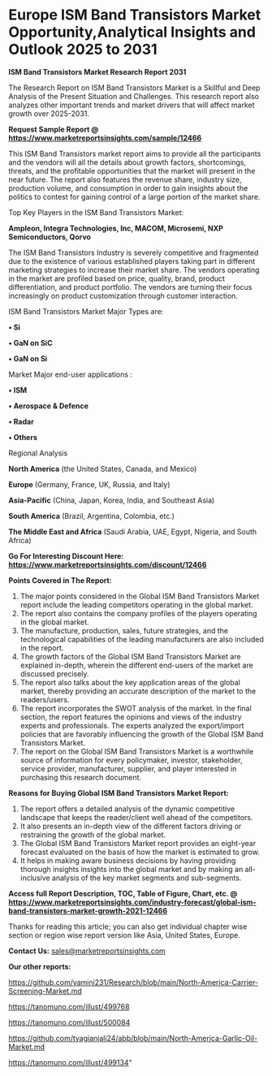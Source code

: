 # Europe ISM Band Transistors Market Opportunity,Analytical Insights and Outlook 2025 to 2031

<strong>ISM Band Transistors Market Research Report 2031</strong>

The Research Report on ISM Band Transistors Market is a Skillful and Deep Analysis of the Present Situation and Challenges. This research report also analyzes other important trends and market drivers that will affect market growth over 2025-2031.

<strong>Request Sample Report @ <a href=https://www.marketreportsinsights.com/sample/12466>https://www.marketreportsinsights.com/sample/12466</a></strong>

This ISM Band Transistors market report aims to provide all the participants and the vendors will all the details about growth factors, shortcomings, threats, and the profitable opportunities that the market will present in the near future. The report also features the revenue share, industry size, production volume, and consumption in order to gain insights about the politics to contest for gaining control of a large portion of the market share.

Top Key Players in the ISM Band Transistors Market:

<strong>Ampleon, Integra Technologies, Inc, MACOM, Microsemi, NXP Semiconductors, Qorvo</strong>

The ISM Band Transistors Industry is severely competitive and fragmented due to the existence of various established players taking part in different marketing strategies to increase their market share. The vendors operating in the market are profiled based on price, quality, brand, product differentiation, and product portfolio. The vendors are turning their focus increasingly on product customization through customer interaction.

ISM Band Transistors Market Major Types are:

<strong>• Si

• GaN on SiC

• GaN on Si</strong>

Market Major end-user applications :

<strong>• ISM

• Aerospace & Defence

• Radar

• Others</strong>

Regional Analysis

</u><strong><b>North America</b></strong> (the United States, Canada, and Mexico)

<strong><b>Europe </b></strong>(Germany, France, UK, Russia, and Italy)

<strong><b>Asia-Pacific</b></strong> (China, Japan, Korea, India, and Southeast Asia)

<strong><b>South America</b></strong> (Brazil, Argentina, Colombia, etc.)

<strong><b>The Middle East and Africa</b></strong> (Saudi Arabia, UAE, Egypt, Nigeria, and South Africa)

<strong>Go For Interesting Discount Here: <a href=https://www.marketreportsinsights.com/discount/12466>https://www.marketreportsinsights.com/discount/12466</a></strong>

<strong>Points Covered in The Report:</strong>
<ol>
  <li>The major points considered in the Global ISM Band Transistors Market report include the leading competitors operating in the global market.</li>
  <li>The report also contains the company profiles of the players operating in the global market.</li>
  <li>The manufacture, production, sales, future strategies, and the technological capabilities of the leading manufacturers are also included in the report.</li>
  <li>The growth factors of the Global ISM Band Transistors Market are explained in-depth, wherein the different end-users of the market are discussed precisely.</li>
  <li>The report also talks about the key application areas of the global market, thereby providing an accurate description of the market to the readers/users.</li>
  <li>The report incorporates the SWOT analysis of the market. In the final section, the report features the opinions and views of the industry experts and professionals. The experts analyzed the export/import policies that are favorably influencing the growth of the Global ISM Band Transistors Market.</li>
  <li>The report on the Global ISM Band Transistors Market is a worthwhile source of information for every policymaker, investor, stakeholder, service provider, manufacturer, supplier, and player interested in purchasing this research document.</li>
</ol>
<strong>Reasons for Buying Global ISM Band Transistors Market Report:</strong>

<ol>
  <li>The report offers a detailed analysis of the dynamic competitive landscape that keeps the reader/client well ahead of the competitors.</li>
  <li>It also presents an in-depth view of the different factors driving or restraining the growth of the global market.</li>
  <li>The Global ISM Band Transistors Market report provides an eight-year forecast evaluated on the basis of how the market is estimated to grow.</li>
  <li>It helps in making aware business decisions by having providing thorough insights insights into the global market and by making an all-inclusive analysis of the key market segments and sub-segments.</li>
</ol>
<strong>Access full Report Description, TOC, Table of Figure, Chart, etc. @ <a href=https://www.marketreportsinsights.com/industry-forecast/global-ism-band-transistors-market-growth-2021-12466>https://www.marketreportsinsights.com/industry-forecast/global-ism-band-transistors-market-growth-2021-12466</a></strong>


Thanks for reading this article; you can also get individual chapter wise section or region wise report version like Asia, United States, Europe.

<strong>Contact Us:</strong>
sales@marketreportsinsights.com

<strong>Our other reports:</strong>

<a href=https://github.com/yamini231/Research/blob/main/North-America-Carrier-Screening-Market.md>https://github.com/yamini231/Research/blob/main/North-America-Carrier-Screening-Market.md</a>

<a href=https://tanomuno.com/illust/499768>https://tanomuno.com/illust/499768</a>

<a href=https://tanomuno.com/illust/500084>https://tanomuno.com/illust/500084</a>

<a href=https://github.com/tyagianjali24/abb/blob/main/North-America-Garlic-Oil-Market.md>https://github.com/tyagianjali24/abb/blob/main/North-America-Garlic-Oil-Market.md</a>

<a href=https://tanomuno.com/illust/499134>https://tanomuno.com/illust/499134</a>"
